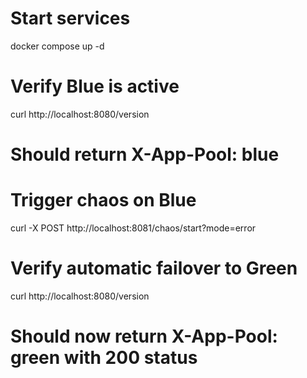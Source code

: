 # Start services
docker compose up -d

# Verify Blue is active
curl http://localhost:8080/version
# Should return X-App-Pool: blue

# Trigger chaos on Blue
curl -X POST http://localhost:8081/chaos/start?mode=error

# Verify automatic failover to Green
curl http://localhost:8080/version
# Should now return X-App-Pool: green with 200 status
